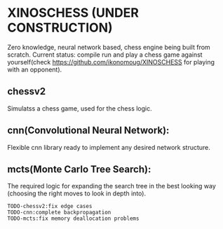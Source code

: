 # XINOSCHESS (UNDER CONSTRUCTION)

Zero knowledge, neural network based, chess engine being built from scratch.
Current status: compile run and play a chess game against yourself(check https://github.com/ikonomoug/XINOSCHESS for playing with an opponent).

## chessv2

Simulatss a chess game, used for the chess logic.

## cnn(Convolutional Neural Network):

Flexible cnn library ready to implement any desired network structure. 

## mcts(Monte Carlo Tree Search): 

The required logic for expanding the search tree in the best looking way (choosing the right moves to look in depth into).

	
	TODO-chessv2:fix edge cases 
	TODO-cnn:complete backpropagation
	TODO-mcts:fix memory deallocation problems

	

